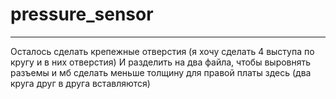 # pressure_sensor 
---
Осталось сделать крепежные отверстия (я хочу сделать 4 выступа по кругу и в них отверстия)
И разделить на два файла, чтобы выровнять разъемы и мб сделать меньше толщину для правой платы здесь (два круга друг в друга вставляются)
